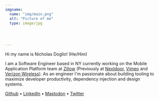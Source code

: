 ```yaml
---
imgname: 
  name: "img/main.png"
  alt: "Picture of me"
  type: image/jpg



  
---
```


Hi my name is Nicholas Doglio! (He/Him)


I am a Software Engineer based in NY currently working on the Mobile Application Platform team at [Zillow](https://www.zillow.com/) (Previously at [Nextdoor](https://nextdoor.com/), [Vimeo](https://vimeo.com/) and [Verizon Wireless](https://www.verizon.com/)).  As an engineer I'm passionate about building tooling to maximize developer productivity, dependency injection and design systems.

[Github](https://github.com/WhosNickDoglio/) • [LinkedIn](https://www.linkedin.com/in/nicholasdoglio/) • [Mastodon](https://androiddev.social/@WhosNickDoglio) • [Twitter](https://twitter.com/WhosNickDoglio)